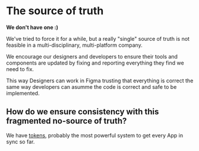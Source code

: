 # The source of truth

**We don't have one :)**

We've tried to force it for a while, but a really "single" source of truth is not feasible in a multi-disciplinary, multi-platform company. 

We encourage our designers and developers to ensure their tools and components are updated by fixing and reporting everything they find we need to fix.

This way Designers can work in Figma trusting that everything is correct the same way developers can asumme the code is correct and safe to be implemented.

## How do we ensure consistency with this fragmented no-source of truth?

We have [tokens](Tokens.md), probably the most powerful system to get every App in sync so far.